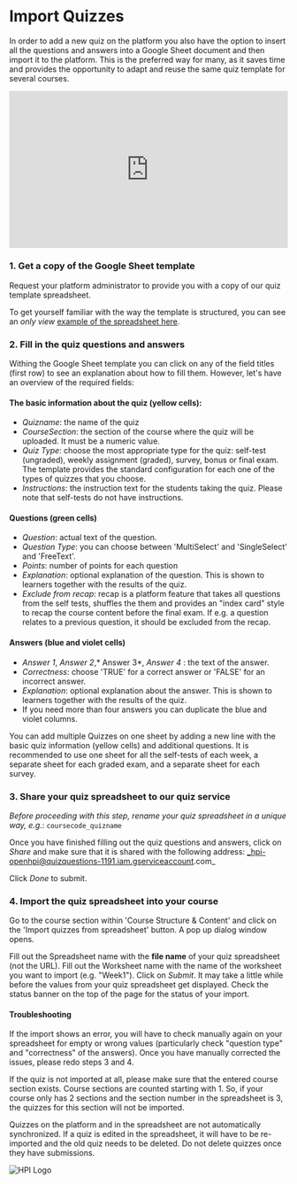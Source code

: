 #  Import Quizzes
In order to add a new quiz on the platform you also have the option to insert all the questions and answers into a Google Sheet document and then import it to the platform. This is the preferred way for many, as it saves time and provides the opportunity to adapt and reuse the same quiz template for several courses.

<div style="padding:56.25% 0 0 0;position:relative;"><iframe src="https://player.vimeo.com/video/801503969?h=6d2a876ef1&amp;badge=0&amp;autopause=0&amp;player_id=0&amp;app_id=58479" frameborder="0" allow="autoplay; fullscreen; picture-in-picture" allowfullscreen style="position:absolute;top:0;left:0;width:100%;height:100%;" title="openHPI-guidelines-20-quiz-import"></iframe></div><script src="https://player.vimeo.com/api/player.js"></script>

### 1. Get a copy of the Google Sheet template
Request your platform administrator to provide you with a copy of our quiz template spreadsheet.

To get yourself familiar with the way the template is structured, you can see an *only view* [example of the spreadsheet here](https://docs.google.com/spreadsheets/d/1oVpcdnl1vr-9hr8zuyyTtZXF7ZIb-wGVgOtSKleebJ8/edit?usp=sharing).

### 2. Fill in the quiz questions and answers

Withing the Google Sheet template you can click on any of the field titles (first row) to see an explanation about how to fill them. However, let's have an overview of the required fields:

#### The basic information about the quiz (yellow cells):

- *Quizname*: the name of the quiz
- *CourseSection*: the section of the course where the quiz will be uploaded. It must be a numeric value.
- *Quiz Type*: choose the most appropriate type for the quiz: self-test (ungraded), weekly assignment (graded), survey, bonus or final exam. The template provides the standard configuration for each one of the types of quizzes that you choose.
- *Instructions*: the instruction text for the students taking the quiz. Please note that self-tests do not have instructions.

#### Questions (green cells)

- *Question*: actual text of the question.
- *Question Type*: you can choose between 'MultiSelect' and 'SingleSelect' and 'FreeText'.
- *Points*: number of points for each question
- *Explanation*: optional explanation of the question. This is shown to learners together with the results of the quiz.
- *Exclude from recap*: recap is a platform feature that takes all questions from the self tests, shuffles the them and provides an "index card" style to recap the course content before the final exam. If e.g. a question relates to a previous question, it should be excluded from the recap.

#### Answers (blue and violet cells)

- *Answer 1*, *Answer 2*,* Answer 3*, *Answer 4* : the text of the answer.
- *Correctness*: choose 'TRUE' for a correct answer or 'FALSE' for an incorrect answer.
- *Explanation*: optional explanation about the answer. This is shown to learners together with the results of the quiz.
- If you need more than four answers you can duplicate the blue and violet columns.

You can add multiple Quizzes on one sheet by adding a new line with the basic quiz information (yellow cells) and additional questions. It is recommended to use one sheet for all the self-tests of each week, a separate sheet for each graded exam, and a separate sheet for each survey.

### 3. Share your quiz spreadsheet to our quiz service

_Before proceeding with this step, rename your quiz spreadsheet in a unique way, e.g._: `coursecode_quizname`

Once you have finished filling out the quiz questions and answers, click on *Share* and make sure that it is shared with the following address:
_hpi-openhpi@quizquestions-1191.iam.gserviceaccount.com_

Click *Done* to submit.


### 4. Import the quiz spreadsheet into your course

Go to the course section within 'Course Structure & Content' and click on the 'Import quizzes from spreadsheet' button. A pop up dialog window opens.

Fill out the Spreadsheet name with the **file name** of your quiz spreadsheet (not the URL).
Fill out the Worksheet name with the name of the worksheet you want to import (e.g. "Week1").
Click on *Submit*.
It may take a little while before the values from your quiz spreadsheet get displayed.
Check the status banner on the top of the page for the status of your import.


#### Troubleshooting
If the import shows an error, you will have to check manually again on your spreadsheet for empty or wrong values (particularly check "question type" and "correctness" of the answers). Once you have manually corrected the issues, please redo steps 3 and 4.

If the quiz is not imported at all, please make sure that the entered course section exists. Course sections are counted starting with 1. So, if your course only has 2 sections and the section number in the spreadsheet is 3, the quizzes for this section will not be imported.

Quizzes on the platform and in the spreadsheet are not automatically synchronized. If a quiz is edited in the spreadsheet, it will have to be re-imported and the old quiz needs to be deleted. Do not delete quizzes once they have submissions.

![HPI Logo](../../../img/HPI_Logo.png)
